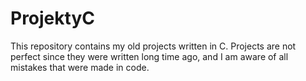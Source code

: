 # ProjektyC
This repository contains my old projects written in C. 
Projects are not perfect since they were written long time ago, and I am aware of all mistakes that were made in code.
